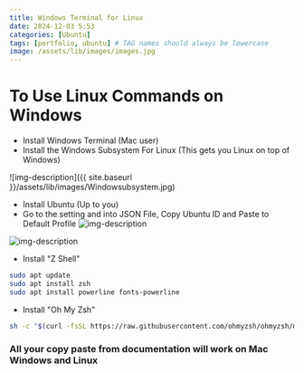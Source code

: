 ```yaml
---
title: Windows Terminal for Linux
date: 2024-12-03 5:53
categories: [Ubuntu]
tags: [portfolio, ubuntu] # TAG names should always be lowercase
image: /assets/lib/images/images.jpg
---
```



# To Use Linux Commands on Windows 

* Install Windows Terminal (Mac user)
* Install the Windows Subsystem For Linux
(This gets you Linux on top of Windows)

![img-description]({{ site.baseurl }}/assets/lib/images/Windowsubsystem.jpg)
* Install Ubuntu (Up to you)
* Go to the setting and into JSON File, Copy Ubuntu ID and Paste to Default Profile 
![img-description](/assets/lib/images/ubuntu.jpg)


![img-description](/assets/lib/images/defaultprofile.jpg)
* Install "Z Shell"
```bash
sudo apt update
sudo apt install zsh
sudo apt install powerline fonts-powerline
 ```
 

* Install "Oh My Zsh"

```bash
sh -c "$(curl -fsSL https://raw.githubusercontent.com/ohmyzsh/ohmyzsh/master/tools/install.sh)"
```

### All your copy paste from documentation will work on Mac Windows and Linux
